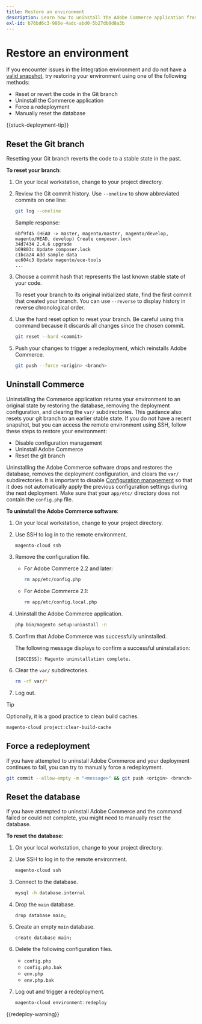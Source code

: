 ```yaml
---
title: Restore an environment
description: Learn how to uninstall the Adobe Commerce application from a cloud infrastructure project and restore an environment to a stable state.
exl-id: b76bd6c3-986e-4adc-abd0-5b27db0d8a3b
---
```

# Restore an environment

If you encounter issues in the Integration environment and do not have a [valid snapshot](../storage/snapshots.md), try restoring your environment using one of the following methods:

- Reset or revert the code in the Git branch
- Uninstall the Commerce application
- Force a redeployment
- Manually reset the database

{{stuck-deployment-tip}}

## Reset the Git branch

Resetting your Git branch reverts the code to a stable state in the past.

**To reset your branch**:

1. On your local workstation, change to your project directory.

1. Review the Git commit history. Use `--oneline` to show abbreviated commits on one line:

   ```bash
   git log --oneline
   ```

   Sample response:

   ```terminal
   6bf9f45 (HEAD -> master, magento/master, magento/develop, magento/HEAD, develop) Create composer.lock
   34d7434 2.4.6 upgrade
   b69803c Update composer.lock
   c1bca24 Add sample data
   ec604c3 Update magento/ece-tools
   ...
   ```

1. Choose a commit hash that represents the last known stable state of your code.

   To reset your branch to its original initialized state, find the first commit that created your branch. You can use `--reverse` to display history in reverse chronological order.

1. Use the hard reset option to reset your branch. Be careful using this command because it discards all changes since the chosen commit.

   ```bash
   git reset --hard <commit>
   ```

1. Push your changes to trigger a redeployment, which reinstalls Adobe Commerce.

   ```bash
   git push --force <origin> <branch>
   ```

## Uninstall Commerce

Uninstalling the Commerce application returns your environment to an original state by restoring the database, removing the deployment configuration, and clearing the `var/` subdirectories. This guidance also resets your git branch to an earlier stable state. If you do not have a recent snapshot, but you can access the remote environment using SSH, follow these steps to restore your environment:

- Disable configuration management
- Uninstall Adobe Commerce
- Reset the git branch

Uninstalling the Adobe Commerce software drops and restores the database, removes the deployment configuration, and clears the `var/` subdirectories. It is important to disable [Configuration management](../store/store-settings.md) so that it does not automatically apply the previous configuration settings during the next deployment. Make sure that your `app/etc/` directory does not contain the `config.php` file.

**To uninstall the Adobe Commerce software**:

1. On your local workstation, change to your project directory.

1. Use SSH to log in to the remote environment.

   ```bash
   magento-cloud ssh
   ```

1. Remove the configuration file.
   -  For Adobe Commerce 2.2 and later:

      ```bash
      rm app/etc/config.php
      ```

   -  For Adobe Commerce 2.1:

      ```bash
      rm app/etc/config.local.php
      ```

1. Uninstall the Adobe Commerce application.

   ```bash
   php bin/magento setup:uninstall -n
   ```

1. Confirm that Adobe Commerce was successfully uninstalled.

   The following message displays to confirm a successful uninstallation:

   ```terminal
   [SUCCESS]: Magento uninstallation complete.
   ```

1. Clear the `var/` subdirectories.

   ```bash
   rm -rf var/*
   ```

1. Log out.

>[!TIP]
>
>Optionally, it is a good practice to clean build caches.
>
>```bash
>magento-cloud project:clear-build-cache
>```

## Force a redeployment

If you have attempted to uninstall Adobe Commerce and your deployment continues to fail, you can try to manually force a redeployment.

```bash
git commit --allow-empty -m "<message>" && git push <origin> <branch>
```

## Reset the database

If you have attempted to uninstall Adobe Commerce and the command failed or could not complete, you might need to manually reset the database.

**To reset the database**:

1. On your local workstation, change to your project directory.

1. Use SSH to log in to the remote environment.

   ```bash
   magento-cloud ssh
   ```

1. Connect to the database.

   ```bash
   mysql -h database.internal
   ```

1. Drop the `main` database.

   ```shell
   drop database main;
   ```

1. Create an empty `main` database.

   ```shell
   create database main;
   ```

1. Delete the following configuration files.

   -  `config.php`
   -  `config.php.bak`
   -  `env.php`
   -  `env.php.bak`

1. Log out and trigger a redeployment.

   ```bash
   magento-cloud environment:redeploy
   ```

{{redeploy-warning}}
